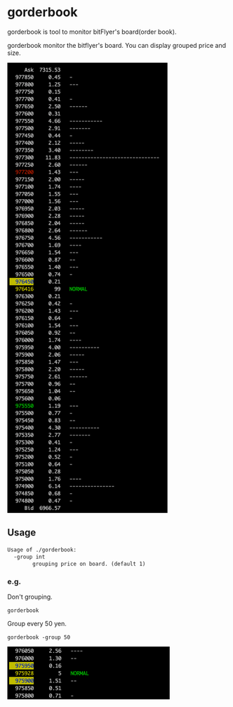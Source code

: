 gorderbook
==========

gorderbook is tool to monitor bitFlyer's board(order book).

gorderbook monitor the bitflyer's board. You can display grouped price and size.

![A](./image.png)

## Usage

    Usage of ./gorderbook:
      -group int
            grouping price on board. (default 1)


### e.g.

Don't grouping.

```
gorderbook
```

Group every 50 yen.

```
gorderbook -group 50
```

![A](./image-group50.png)
